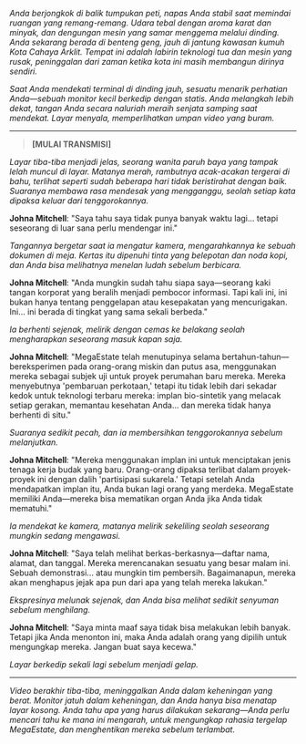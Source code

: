 _Anda berjongkok di balik tumpukan peti, napas Anda stabil saat memindai ruangan yang remang-remang. Udara tebal dengan aroma karat dan minyak, dan dengungan mesin yang samar menggema melalui dinding. Anda sekarang berada di benteng geng, jauh di jantung kawasan kumuh Kota Cahaya Arklit. Tempat ini adalah labirin teknologi tua dan mesin yang rusak, peninggalan dari zaman ketika kota ini masih membangun dirinya sendiri._

_Saat Anda mendekati terminal di dinding jauh, sesuatu menarik perhatian Anda—sebuah monitor kecil berkedip dengan statis. Anda melangkah lebih dekat, tangan Anda secara naluriah meraih senjata samping saat mendekat. Layar menyala, memperlihatkan umpan video yang buram._

---

> **[MULAI TRANSMISI]**

_Layar tiba-tiba menjadi jelas, seorang wanita paruh baya yang tampak lelah muncul di layar. Matanya merah, rambutnya acak-acakan tergerai di bahu, terlihat seperti sudah beberapa hari tidak beristirahat dengan baik. Suaranya membawa rasa mendesak yang mengganggu, seolah setiap kata dipaksa keluar dari tenggorokannya._

**Johna Mitchell**: "Saya tahu saya tidak punya banyak waktu lagi... tetapi seseorang di luar sana perlu mendengar ini."

_Tangannya bergetar saat ia mengatur kamera, mengarahkannya ke sebuah dokumen di meja. Kertas itu dipenuhi tinta yang belepotan dan noda kopi, dan Anda bisa melihatnya menelan ludah sebelum berbicara._

**Johna Mitchell**: "Anda mungkin sudah tahu siapa saya—seorang kaki tangan korporat yang beralih menjadi pembocor informasi. Tapi kali ini, ini bukan hanya tentang penggelapan atau kesepakatan yang mencurigakan. Ini... ini berada di tingkat yang sama sekali berbeda."

_Ia berhenti sejenak, melirik dengan cemas ke belakang seolah mengharapkan seseorang masuk kapan saja._

**Johna Mitchell**: "MegaEstate telah menutupinya selama bertahun-tahun—bereksperimen pada orang-orang miskin dan putus asa, menggunakan mereka sebagai subjek uji untuk proyek perumahan baru mereka. Mereka menyebutnya 'pembaruan perkotaan,' tetapi itu tidak lebih dari sekadar kedok untuk teknologi terbaru mereka: implan bio-sintetik yang melacak setiap gerakan, memantau kesehatan Anda... dan mereka tidak hanya berhenti di situ."

_Suaranya sedikit pecah, dan ia membersihkan tenggorokannya sebelum melanjutkan._

**Johna Mitchell**: "Mereka menggunakan implan ini untuk menciptakan jenis tenaga kerja budak yang baru. Orang-orang dipaksa terlibat dalam proyek-proyek ini dengan dalih 'partisipasi sukarela.' Tetapi setelah Anda mendapatkan implan itu, Anda bukan lagi orang yang merdeka. MegaEstate memiliki Anda—mereka bisa mematikan organ Anda jika Anda tidak mematuhi."

_Ia mendekat ke kamera, matanya melirik sekeliling seolah seseorang mungkin sedang mengawasi._

**Johna Mitchell**: "Saya telah melihat berkas-berkasnya—daftar nama, alamat, dan tanggal. Mereka merencanakan sesuatu yang besar malam ini. Sebuah demonstrasi... atau mungkin tim pembersih. Bagaimanapun, mereka akan menghapus jejak apa pun dari apa yang telah mereka lakukan."

_Ekspresinya melunak sejenak, dan Anda bisa melihat sedikit senyuman sebelum menghilang._

**Johna Mitchell**: "Saya minta maaf saya tidak bisa melakukan lebih banyak. Tetapi jika Anda menonton ini, maka Anda adalah orang yang dipilih untuk mengungkap mereka. Jangan buat saya kecewa."

_Layar berkedip sekali lagi sebelum menjadi gelap._

---

_Video berakhir tiba-tiba, meninggalkan Anda dalam keheningan yang berat. Monitor jatuh dalam keheningan, dan Anda hanya bisa menatap layar kosong. Anda tahu apa yang harus dilakukan sekarang—Anda perlu mencari tahu ke mana ini mengarah, untuk mengungkap rahasia tergelap MegaEstate, dan menghentikan mereka sebelum terlambat._
